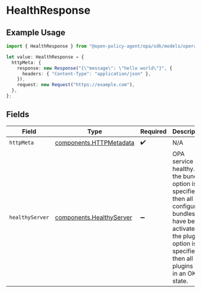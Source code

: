 # HealthResponse

## Example Usage

```typescript
import { HealthResponse } from "@open-policy-agent/opa/sdk/models/operations";

let value: HealthResponse = {
  httpMeta: {
    response: new Response("{\"message\": \"hello world\"}", {
      headers: { "Content-Type": "application/json" },
    }),
    request: new Request("https://example.com"),
  },
};
```

## Fields

| Field                                                                                                                                                                               | Type                                                                                                                                                                                | Required                                                                                                                                                                            | Description                                                                                                                                                                         |
| ----------------------------------------------------------------------------------------------------------------------------------------------------------------------------------- | ----------------------------------------------------------------------------------------------------------------------------------------------------------------------------------- | ----------------------------------------------------------------------------------------------------------------------------------------------------------------------------------- | ----------------------------------------------------------------------------------------------------------------------------------------------------------------------------------- |
| `httpMeta`                                                                                                                                                                          | [components.HTTPMetadata](../../../sdk/models/components/httpmetadata.md)                                                                                                           | :heavy_check_mark:                                                                                                                                                                  | N/A                                                                                                                                                                                 |
| `healthyServer`                                                                                                                                                                     | [components.HealthyServer](../../../sdk/models/components/healthyserver.md)                                                                                                         | :heavy_minus_sign:                                                                                                                                                                  | OPA service is healthy. If the bundles option is specified then all configured bundles have been activated. If the plugins option is specified then all plugins are in an OK state. |